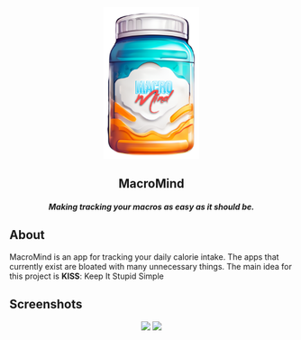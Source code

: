 <div align="center">
  <img src="https://raw.githubusercontent.com/danilolekovic/MacroMind/main/Images/logo.png" alt="MacroMind" width=170>
  <h2>MacroMind</h2>
  <h5>Making tracking your macros as easy as it should be.</h5>
</div>

## About

MacroMind is an app for tracking your daily calorie intake. The apps that currently exist are bloated with many unnecessary things. The main idea for this project is **KISS**: Keep It Stupid Simple

## Screenshots

<div align="center">
<img src="https://github.com/danilolekovic/MacroMind/assets/8854152/cfa8c151-7f60-44a9-9551-35727fedc5a0" height=600 />
<img src="https://github.com/danilolekovic/MacroMind/assets/8854152/15caaefe-0386-4ac4-a128-b2541536a1ac" height=600 />
</div>
